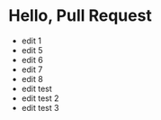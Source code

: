 # Hello, Pull Request

- edit 1
- edit 5
- edit 6
- edit 7
- edit 8
- edit test
- edit test 2
- edit test 3
